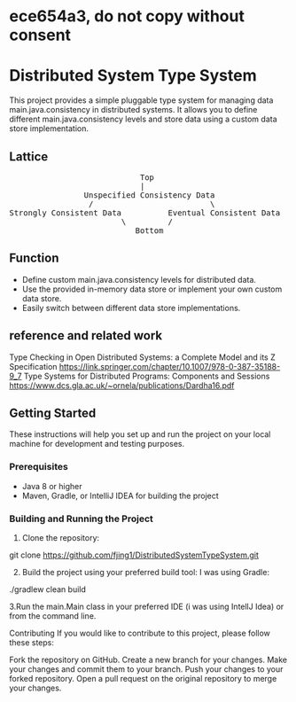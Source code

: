 # ece654a3, do not copy without consent
# Distributed System Type System

This project provides a simple pluggable type system for managing data main.java.consistency in distributed systems. 
It allows you to define different main.java.consistency levels and store data using a custom data store implementation.
## Lattice
<pre>
                            Top
                            |
                Unspecified Consistency Data
                 /                         \
Strongly Consistent Data          Eventual Consistent Data
                        \         /
                           Bottom
</pre>


## Function

- Define custom main.java.consistency levels for distributed data.
- Use the provided in-memory data store or implement your own custom data store.
- Easily switch between different data store implementations.
## reference and related work

Type Checking in Open Distributed Systems: a Complete Model and its Z Specification 
https://link.springer.com/chapter/10.1007/978-0-387-35188-9_7
Type Systems for Distributed Programs:
Components and Sessions
https://www.dcs.gla.ac.uk/~ornela/publications/Dardha16.pdf


## Getting Started

These instructions will help you set up and run the project on your local machine for development and testing purposes.

### Prerequisites

- Java 8 or higher
- Maven, Gradle, or IntelliJ IDEA for building the project

### Building and Running the Project

1. Clone the repository:

git clone https://github.com/fjing1/DistributedSystemTypeSystem.git

2. Build the project using your preferred build tool:
I was using Gradle:

./gradlew clean build

3.Run the main.Main class in your preferred IDE (i was using IntellJ Idea) or from the command line.


Contributing
If you would like to contribute to this project, please follow these steps:

Fork the repository on GitHub.
Create a new branch for your changes.
Make your changes and commit them to your branch.
Push your changes to your forked repository.
Open a pull request on the original repository to merge your changes.



